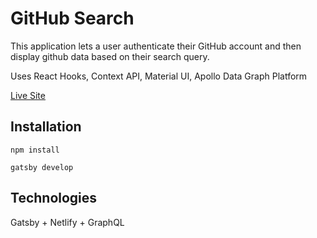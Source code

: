 
# GitHub Search

This application lets a user authenticate their GitHub account and then display github data based on their search query.

Uses React Hooks, Context API, Material UI, Apollo Data Graph Platform

[Live Site](https://condescending-cray-17c178.netlify.app)

## Installation

`npm install`

`gatsby develop`

## Technologies

Gatsby + Netlify + GraphQL
